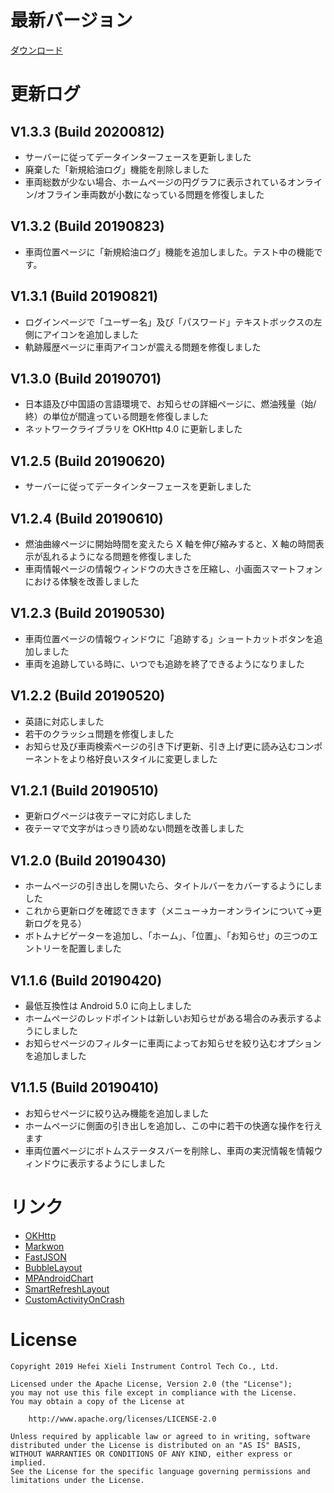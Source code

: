 最新バージョン
==============
[ダウンロード](https://raw.githubusercontent.com/shiawasenahikari/CarOnline-release/master/app-release.apk)

更新ログ
========

V1.3.3 (Build 20200812)
-----------------------
* サーバーに従ってデータインターフェースを更新しました
* 廃棄した「新規給油ログ」機能を削除しました
* 車両総数が少ない場合、ホームページの円グラフに表示されているオンライン/オフライン車両数が小数になっている問題を修復しました

V1.3.2 (Build 20190823)
-----------------------
* 車両位置ページに「新規給油ログ」機能を追加しました。テスト中の機能です。

V1.3.1 (Build 20190821)
-----------------------
* ログインページで「ユーザー名」及び「パスワード」テキストボックスの左側にアイコンを追加しました
* 軌跡履歴ページに車両アイコンが震える問題を修復しました

V1.3.0 (Build 20190701)
-----------------------
* 日本語及び中国語の言語環境で、お知らせの詳細ページに、燃油残量（始/終）の単位が間違っている問題を修復しました
* ネットワークライブラリを OKHttp 4.0 に更新しました

V1.2.5 (Build 20190620)
-----------------------
* サーバーに従ってデータインターフェースを更新しました

V1.2.4 (Build 20190610)
-----------------------
* 燃油曲線ページに開始時間を変えたら X 軸を伸び縮みすると、X 軸の時間表示が乱れるようになる問題を修復しました
* 車両情報ページの情報ウィンドウの大きさを圧縮し、小画面スマートフォンにおける体験を改善しました

V1.2.3 (Build 20190530)
-----------------------
* 車両位置ページの情報ウィンドウに「追跡する」ショートカットボタンを追加しました
* 車両を追跡している時に、いつでも追跡を終了できるようになりました

V1.2.2 (Build 20190520)
-----------------------
* 英語に対応しました
* 若干のクラッシュ問題を修復しました
* お知らせ及び車両検索ページの引き下げ更新、引き上げ更に読み込むコンポーネントをより格好良いスタイルに変更しました

V1.2.1 (Build 20190510)
-----------------------
* 更新ログページは夜テーマに対応しました
* 夜テーマで文字がはっきり読めない問題を改善しました

V1.2.0 (Build 20190430)
-----------------------
* ホームページの引き出しを開いたら、タイトルバーをカバーするようにしました
* これから更新ログを確認できます（メニュー→カーオンラインについて→更新ログを見る）
* ボトムナビゲーターを追加し、「ホーム」、「位置」、「お知らせ」の三つのエントリーを配置しました

V1.1.6 (Build 20190420)
-----------------------
* 最低互換性は Android 5.0 に向上しました
* ホームページのレッドポイントは新しいお知らせがある場合のみ表示するようにしました
* お知らせページのフィルターに車両によってお知らせを絞り込むオプションを追加しました

V1.1.5 (Build 20190410)
-----------------------
* お知らせページに絞り込み機能を追加しました
* ホームページに側面の引き出しを追加し、この中に若干の快適な操作を行えます
* 車両位置ページにボトムステータスバーを削除し、車両の実況情報を情報ウィンドウに表示するようにしました

リンク
======
* [OKHttp](https://github.com/square/okhttp)
* [Markwon](https://github.com/noties/Markwon)
* [FastJSON](https://github.com/alibaba/fastjson)
* [BubbleLayout](https://github.com/MasayukiSuda/BubbleLayout)
* [MPAndroidChart](https://github.com/PhilJay/MPAndroidChart)
* [SmartRefreshLayout](https://github.com/scwang90/SmartRefreshLayout)
* [CustomActivityOnCrash](https://github.com/Ereza/CustomActivityOnCrash)

License
=======

    Copyright 2019 Hefei Xieli Instrument Control Tech Co., Ltd.

    Licensed under the Apache License, Version 2.0 (the "License");
    you may not use this file except in compliance with the License.
    You may obtain a copy of the License at

        http://www.apache.org/licenses/LICENSE-2.0

    Unless required by applicable law or agreed to in writing, software
    distributed under the License is distributed on an "AS IS" BASIS,
    WITHOUT WARRANTIES OR CONDITIONS OF ANY KIND, either express or implied.
    See the License for the specific language governing permissions and
    limitations under the License.
